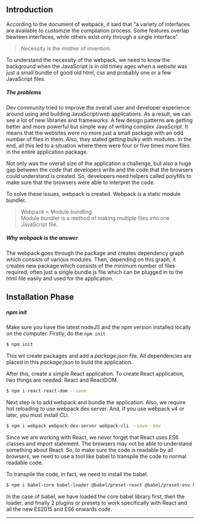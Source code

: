 ## Introduction

According to the document of webpack, it said that "a variety of interfaces are available to customzie the compilation process. Some features overlap bewteen interfaces, while others exist only through a single interface".

> Necessity is the mother of invention.

To understand the necessity of the webpack, we need to know the background when the JavaScript is in old timey ages when a website was just a small bundle of good old html, css and probably one or a few JavaScript files.

##### The problems

Dev community tried to improve the overall user and developer experience around using and building JavaScript/web applications. As a result, we can see a lot of new libraries and frameworks. A few design patterns are getting better and more powerful but simple way of writing complex JavaScript. It means that the websites were no more just a small package with an odd number of files in them. Also, they stated getting bulky with modules. In the end, all this led to a situation where there were four or five times more files in the entire application package.

Not only was the overall size of the application a challenge, but also a huge gap between the code that developers write and the code that the browsers could understand is created. So, developers need helpers called polyfills to make sure that the browsers were able to interpret the code.

To solve these issues, webpack is created. Webpack is a static module bundler.

> Webpack = Module bundling  
> Module bundler is a method of making multiple files into one JavaScript file.

##### Why webpack is the answer

The webpack goes through the package and creates dependency graph which consists of various modules. Then, depending on this graph, it creates new package which consists of the minimum number of files required, often just a single bundle.js file which can be plugged in to the html file easily and used for the application.

## Installation Phase

##### npm init

Make sure you have the latest nodeJS and the npm version installed locally on the computer. Firstly, do the `npm init`

```bash
$ npm init
```

This wil create packages and add a _package.json_ file. All dependencies are placed in this _package.json_ to build the application.

After this, create a simple React application. To create React application, two things are needed: React and ReactDOM.

```bash
$ npm i react react-dom --save
```

Next step is to add webpack and bundle the application. Also, we require hot reloading to use webpack dev server. And, if you use webpack v4 or later, you must install CLI.

```bash
$ npm i webpack webpack-dev-server webpack-cli --save--dev
```

Since we are working with React, we never forget that React uses ES6 classes and import statement. The browsers may not be able to understand something about React. So, to make sure the code is readable by all browsers, we need to use a tool like babel to transpile the code to normal readable code.

To transpile the code, in fact, we need to install the babel.

```bash
$ npm i babel-core babel-loader @babel/preset-react @babel/preset-env html-webpack-plugin --save-dev
```

In the case of babel, we have loaded the core babel library first, then the loader, and finally 2 plugins or presets to work specifically with React and all the new ES2015 and ES6 onwards code.

---

[](https://webpack.js.org/api/)

[](https://www.freecodecamp.org/news/an-intro-to-webpack-what-it-is-and-how-to-use-it-8304ecdc3c60/)

[](https://velog.io/@yon3115/%ED%94%84%EB%A1%A0%ED%8A%B8%EC%97%94%EB%93%9C-%ED%95%84%EC%88%98-Webpack%EC%9D%B4%EB%9E%80)
